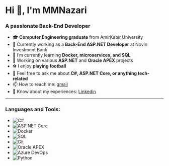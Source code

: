 # Hi 👋, I'm MMNazari

### A passionate Back-End Developer

- 🎓 **Computer Engineering graduate** from AmirKabir University
- 💼 Currently working as a **Back-End ASP.NET Developer** at Novin Investment Bank
- 🌱 I’m currently learning **Docker, microservices, and SQL**
- 🔭 Working on various **ASP.NET** and **Oracle APEX** projects
- ⚽ I enjoy **playing football**
- 💬 Feel free to ask me about **C#, ASP.NET Core, or anything tech-related**
- 📫 How to reach me: [gmail](nazarimohammadmehdi6@gmail.com)
- 📄 Know about my experiences: [Linkedin]()


---

### Languages and Tools:
- ![C#](https://img.shields.io/badge/C%23-%23239120.svg?style=for-the-badge&logo=c-sharp&logoColor=white)
- ![ASP.NET Core](https://img.shields.io/badge/ASP.NET%20Core-%235C2D91.svg?style=for-the-badge&logo=.net&logoColor=white)
- ![Docker](https://img.shields.io/badge/Docker-%232496ED.svg?style=for-the-badge&logo=docker&logoColor=white)
- ![SQL](https://img.shields.io/badge/SQL-%230074C6.svg?style=for-the-badge&logo=sqlite&logoColor=white)
- ![Git](https://img.shields.io/badge/Git-%23F05033.svg?style=for-the-badge&logo=git&logoColor=white)
- ![Oracle APEX](https://img.shields.io/badge/Oracle%20APEX-%23F80000.svg?style=for-the-badge&logo=oracle&logoColor=white)
- ![Azure DevOps](https://img.shields.io/badge/Azure%20DevOps-%230078D7.svg?style=for-the-badge&logo=azure-devops&logoColor=white)
- ![Python](https://img.shields.io/badge/Python-%233776AB.svg?style=for-the-badge&logo=python&logoColor=white)
